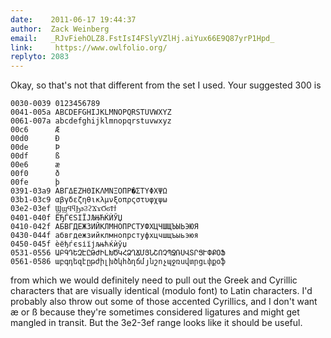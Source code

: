 ```yaml
---
date:    2011-06-17 19:44:37
author:  Zack Weinberg
email:   _RJvFiehOLZ8.FstIsI4FSlyVZlHj.aiYux66E9Q87yrP1Hpd_
link:     https://www.owlfolio.org/
replyto: 2083
---
```


Okay, so that's not that different from the set I used.  Your suggested 300 is

    0030-0039 0123456789
    0041-005a ABCDEFGHIJKLMNOPQRSTUVWXYZ
    0061-007a abcdefghijklmnopqrstuvwxyz
    00c6      Æ
    00d0      Ð
    00de      Þ
    00df      ß
    00e6      æ
    00f0      ð
    00fe      þ
    0391-03a9 ΑΒΓΔΕΖΗΘΙΚΛΜΝΞΟΠΡ�ΣΤΥΦΧΨΩ
    03b1-03c9 αβγδεζηθικλμνξοπρςστυφχψω
    03e2-03ef ϢϣϤϥϦϧϨϩϪϫϬϭϮϯ
    0401-040f ЁЂЃЄЅІЇЈЉЊЋЌЍЎЏ
    0410-042f АБВГДЕЖЗИЙКЛМНОПРСТУФХЦЧШЩЪЫЬЭЮЯ
    0430-044f абвгдежзийклмнопрстуфхцчшщъыьэюя
    0450-045f ѐёђѓєѕіїјљњћќѝўџ
    0531-0556 ԱԲԳԴԵԶԷԸԹԺԻԼԽԾԿՀՁՂՃՄՅՆՇՈՉՊՋՌՍՎՏՐՑՒՓՔՕՖ
    0561-0586 աբգդեզէըթժիլխծկհձղճմյնշոչպջռսվտրցւփքօֆ

from which we would definitely need to pull out the Greek and Cyrillic
characters that are visually identical (modulo font) to Latin
characters.  I'd probably also throw out some of those accented
Cyrillics, and I don't want æ or ß because they're sometimes
considered ligatures and might get mangled in transit.  But the
3e2-3ef range looks like it should be useful.
